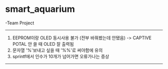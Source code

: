 # smart_aquarium

-Team Project

---------------------------------------------------------------------------
1. EEPROM이랑 OLED 동시사용 불가 (전부 바꿔봤는데 안됐음)
  -> CAPTIVE POTAL 안 쓸 때 OLED 잘 출력됨
2. 문자열 '%'보내고 싶을 때 '%%'로 써야함에 유의
3. sprintf에서 인수가 10개가 넘어가면 오류가나는 증상
---------------------------------------------------------------------------